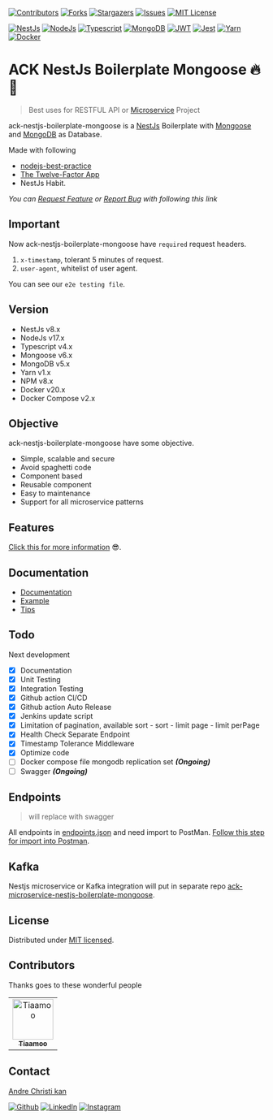 [![Contributors][ack-contributors-shield]][ack-contributors]
[![Forks][ack-forks-shield]][ack-forks]
[![Stargazers][ack-stars-shield]][ack-stars]
[![Issues][ack-issues-shield]][ack-issues]
[![MIT License][ack-license-shield]][license]

[![NestJs][nestjs-shield]][ref-nestjs]
[![NodeJs][nodejs-shield]][ref-nodejs]
[![Typescript][typescript-shield]][ref-typescript]
[![MongoDB][mongodb-shield]][ref-mongodb]
[![JWT][jwt-shield]][ref-jwt]
[![Jest][jest-shield]][ref-jest]
[![Yarn][yarn-shield]][ref-yarn]
[![Docker][docker-shield]][ref-docker]

# ACK NestJs Boilerplate Mongoose  🔥 🚀

> Best uses for RESTFUL API or [Microservice](https://microservices.io) Project

ack-nestjs-boilerplate-mongoose is a [NestJs](http://nestjs.com) Boilerplate with [Mongoose](https://mongoosejs.com) and [MongoDB](https://docs.mongodb.com) as Database.

Made with following
- [nodejs-best-practice](https://github.com/goldbergyoni/nodebestpractices) 
- [The Twelve-Factor App](https://12factor.net)
- NestJs Habit.

*You can [Request Feature][ack-issues] or [Report Bug][ack-issues] with following this link*

## Important

Now ack-nestjs-boilerplate-mongoose have `required` request headers.

1. `x-timestamp`, tolerant 5 minutes of request.
2. `user-agent`, whitelist of user agent.

You can see our `e2e testing file`.

## Version

- NestJs v8.x
- NodeJs v17.x
- Typescript v4.x
- Mongoose v6.x
- MongoDB v5.x
- Yarn v1.x
- NPM v8.x
- Docker v20.x
- Docker Compose v2.x

## Objective

ack-nestjs-boilerplate-mongoose have some objective.

- Simple, scalable and secure
- Avoid spaghetti code
- Component based
- Reusable component
- Easy to maintenance
- Support for all microservice patterns

## Features

[Click this for more information][ack-docs-features] 😎.

## Documentation

- [Documentation][ack-docs]
- [Example][ack-docs-example]
- [Tips][ack-docs-tips]

## Todo

Next development

- [x] Documentation
- [x] Unit Testing
- [x] Integration Testing
- [x] Github action CI/CD
- [x] Github action Auto Release
- [x] Jenkins update script
- [x] Limitation of pagination, available sort - sort - limit page - limit perPage
- [x] Health Check Separate Endpoint
- [x] Timestamp Tolerance Middleware
- [x] Optimize code
- [ ] Docker compose file mongodb replication set  **_(Ongoing)_**
- [ ] Swagger **_(Ongoing)_**

## Endpoints

> will replace with swagger

All endpoints in [endpoints.json][endpoints] and need import to PostMan. [Follow this step for import into Postman][ref-postman-import-export].

## Kafka

Nestjs microservice or Kafka integration will put in separate repo [ack-microservice-nestjs-boilerplate-mongoose][ack-microservice-repo].

## License

Distributed under [MIT licensed][license].

## Contributors

Thanks goes to these wonderful people
<table><tr><td align="center"><a href="https://github.com/tiaamoo"><img src="https://avatars.githubusercontent.com/u/97380402?v=4" width="80px;" alt="Tiaamoo"/><br /><sub><b>Tiaamoo</b></sub></a><br /></td></tr></table>

## Contact

[Andre Christi kan][author-email]

[![Github][github-shield]][author-github]
[![LinkedIn][linkedin-shield]][author-linkedin]
[![Instagram][instagram-shield]][author-instagram]

<!-- ACK BADGE LINKS -->
[ack-contributors-shield]: https://img.shields.io/github/contributors/andrechristikan/ack-nestjs-boilerplate-mongoose?style=for-the-badge
[ack-forks-shield]: https://img.shields.io/github/forks/andrechristikan/ack-nestjs-boilerplate-mongoose?style=for-the-badge
[ack-stars-shield]: https://img.shields.io/github/stars/andrechristikan/ack-nestjs-boilerplate-mongoose?style=for-the-badge
[ack-issues-shield]: https://img.shields.io/github/issues/andrechristikan/ack-nestjs-boilerplate-mongoose?style=for-the-badge
[ack-license-shield]: https://img.shields.io/github/license/andrechristikan/ack-nestjs-boilerplate-mongoose?style=for-the-badge

<!-- ack microservice BADGE LINKS -->
[ack-microservice-contributors-shield]: https://img.shields.io/github/contributors/andrechristikan/ack-microservice-nestjs-mongoose?style=for-the-badge
[ack-microservice-forks-shield]: https://img.shields.io/github/forks/andrechristikan/ack-microservice-nestjs-mongoose?style=for-the-badge
[ack-microservice-stars-shield]: https://img.shields.io/github/stars/andrechristikan/ack-microservice-nestjs-mongoose?style=for-the-badge
[ack-microservice-issues-shield]: https://img.shields.io/github/issues/andrechristikan/ack-microservice-nestjs-mongoose?style=for-the-badge
[ack-microservice-license-shield]: https://img.shields.io/github/license/andrechristikan/ack-microservice-nestjs-mongoose?style=for-the-badge

[nestjs-shield]: https://img.shields.io/badge/nestjs-%23E0234E.svg?style=for-the-badge&logo=nestjs&logoColor=white
[nodejs-shield]: https://img.shields.io/badge/Node.js-339933?style=for-the-badge&logo=nodedotjs&logoColor=white
[typescript-shield]: https://img.shields.io/badge/TypeScript-007ACC?style=for-the-badge&logo=typescript&logoColor=white
[mongodb-shield]: https://img.shields.io/badge/MongoDB-white?style=for-the-badge&logo=mongodb&logoColor=4EA94B
[jwt-shield]: https://img.shields.io/badge/JWT-000000?style=for-the-badge&logo=JSON%20web%20tokens&logoColor=white
[jest-shield]: https://img.shields.io/badge/-jest-%23C21325?style=for-the-badge&logo=jest&logoColor=white
[yarn-shield]: https://img.shields.io/badge/yarn-%232C8EBB.svg?style=for-the-badge&logo=yarn&logoColor=white
[docker-shield]: https://img.shields.io/badge/docker-%230db7ed.svg?style=for-the-badge&logo=docker&logoColor=white

[github-shield]: https://img.shields.io/badge/GitHub-100000?style=for-the-badge&logo=github&logoColor=white
[linkedin-shield]: https://img.shields.io/badge/LinkedIn-0077B5?style=for-the-badge&logo=linkedin&logoColor=white
[instagram-shield]: https://img.shields.io/badge/Instagram-E4405F?style=for-the-badge&logo=instagram&logoColor=white

<!-- CONTACTS -->
[author-linkedin]: https://linkedin.com/in/andrechristikan
[author-instagram]: https://www.instagram.com/___ac.k
[author-email]: mailto:ack@baibay.id
[author-github]: https://github.com/andrechristikan

<!-- Repo LINKS -->
[ack-repo]: https://github.com/andrechristikan/ack-nestjs-boilerplate-mongoose
[ack-issues]: https://github.com/andrechristikan/ack-nestjs-boilerplate-mongoose/issues
[ack-stars]: https://github.com/andrechristikan/ack-nestjs-boilerplate-mongoose/stargazers
[ack-forks]: https://github.com/andrechristikan/ack-nestjs-boilerplate-mongoose/network/members
[ack-contributors]: https://github.com/andrechristikan/ack-nestjs-boilerplate-mongoose/graphs/contributors
[ack-history]: https://github.com/andrechristikan/ack-nestjs-boilerplate-mongoose/commits/main

<!-- ack microservice -->
[ack-microservice-repo]: https://github.com/andrechristikan/ack-microservice-nestjs-mongoose
[ack-microservice-issues]:https://github.com/andrechristikan/ack-microservice-nestjs-mongoose/issues
[ack-microservice-stars]:https://github.com/andrechristikan/ack-microservice-nestjs-mongoose/stargazers
[ack-microservice-forks]:https://github.com/andrechristikan/ack-microservice-nestjs-mongoose/network/members
[ack-microservice-contributors]:https://github.com/andrechristikan/ack-microservice-nestjs-mongoose/graphs/contributors
[ack-microservice-history]:https://github.com/andrechristikan/ack-microservice-nestjs-mongoose/commits/main

<!-- license -->
[license]: LICENSE.md
[endpoints]: endpoints.json

<!-- Documents -->
[ack-docs]: https://andrechristikan.github.io/ack-nestjs-boilerplate-docs/
[ack-docs-features]: https://andrechristikan.github.io/ack-nestjs-boilerplate-docs/#/features/readme
[ack-docs-example]: https://andrechristikan.github.io/ack-nestjs-boilerplate-docs/#/example
[ack-docs-tips]: https://andrechristikan.github.io/ack-nestjs-boilerplate-docs/#/tips/readme

<!-- Reference -->
[ref-nestjs]: http://nestjs.com
[ref-mongoose]: https://mongoosejs.com/
[ref-mongodb]: https://docs.mongodb.com/
[ref-nodejs-best-practice]: https://github.com/goldbergyoni/nodebestpractices
[ref-nodejs]: https://nodejs.org/
[ref-typescript]: https://www.typescriptlang.org/
[ref-jwt]: https://jwt.io
[ref-jest]: https://jestjs.io/docs/getting-started
[ref-docker]: https://docs.docker.com
[ref-yarn]: https://yarnpkg.com
[ref-postman-import-export]: https://learning.postman.com/docs/getting-started/importing-and-exporting-data/
